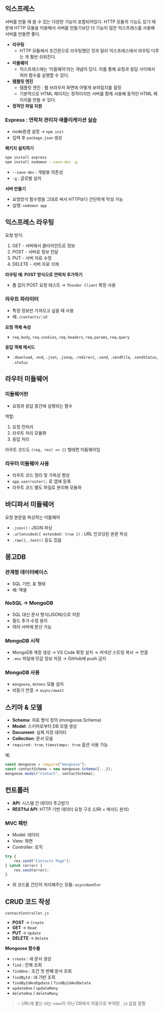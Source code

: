 
## 익스프레스

서버를 만들 때 쓸 수 있는 다양한 기능이 포함되어있다. HTTP 모듈의 기능도 있기 때문에 HTTP 모듈을 이용해서 서버를 만들기보단 더 기능이 많은 익스프레스를 사용해 서버를 만들면 좋다.

- **라우팅**
  - HTTP 모듈에서 조건문으로 라우팅했던 것과 달리 익스프레스에서 라우팅 다루는 게 훨씬 쉬워진다.
- **미들웨어**
  - 익스프레스에는 ‘미들웨어’라는 개념이 있다. 이를 통해 요청과 응답 사이에서 여러 함수를 실행할 수 있다.
- **템플릿 엔진**
  - 템플릿 엔진 : 웹 브라우저 화면에 어떻게 보여질지를 결정
  - 기본적으로 HTML 페이지는 정적이지만 서버를 함께 사용해 동적인 HTML 페이지를 만들 수 있다.
- **정적인 파일 지원**

### Express : 연락처 관리자 애플리케이션 실습

- node환경 설정 → `npm init`
- 입력 후 `package.json` 생성

**패키지 설치하기**

```bash
npm install express
npm install nodemon --save-dev -g
```

- `--save-dev` : 개발용 의존성
- `-g` : 글로벌 설치

**서버 만들기**

- 요청방식 함수명을 그대로 써서 HTTP보다 간단하게 작성 가능
- 실행: `nodemon app`

## 익스프레스 라우팅

요청 방식:

1. GET - 서버에서 클라이언트로 정보
2. POST - 서버로 정보 전달
3. PUT - 서버 자료 수정
4. DELETE - 서버 자료 삭제

**라우팅 예: POST 방식으로 연락처 추가하기**

- 폼 없이 POST 요청 테스트 → `Thunder Client` 확장 사용

### 라우트 파라미터

- 특정 정보만 가져오고 싶을 때 사용
- 예: `/contacts/:id`

**요청 객체 속성**

- `req.body`, `req.cookies`, `req.headers`, `req.params`, `req.query`

**응답 객체 메서드**

- `.download`, `.end`, `.json`, `.jsonp`, `.redirect`, `.send`, `.sendFile`, `.sendStatus`, `.status`

## 라우터 미들웨어

### 미들웨어란

- 요청과 응답 중간에 실행되는 함수

역할:

1. 요청 전처리
2. 라우트 처리 모듈화
3. 응답 처리

라우트 코드도 `(req, res) => {}` 형태면 미들웨어임

### 라우터 미들웨어 사용

- 라우트 코드 정리 및 가독성 향상
- `app.use(router);` 로 앱에 등록
- 라우트 코드 별도 파일로 분리해 모듈화

## 바디파서 미들웨어

요청 본문을 파싱하는 미들웨어

- `.json()` : JSON 파싱
- `.urlencoded({ extended: true })` : URL 인코딩된 본문 파싱
- `.raw()`, `.text()` 등도 있음

## 몽고DB

### 관계형 데이터베이스

- SQL 기반, 표 형태
- 예: 엑셀

### NoSQL → MongoDB

- SQL 대신 문서 형식(JSON)으로 저장
- 필드 추가·수정 용이
- 여러 서버에 분산 가능

### MongoDB 시작

- MongoDB 계정 생성 → VS Code 확장 설치 → 커넥션 스트링 복사 → 연결
- `.env` 파일에 민감 정보 저장 → GitHub에 push 금지

### MongoDB 사용

- `mongoose`, `dotenv` 모듈 설치
- 비동기 연결 → `async/await`

## 스키마 & 모델

- **Schema**: 자료 형식 정의 (mongoose.Schema)
- **Model**: 스키마로부터 DB 모델 생성
- **Document**: 실제 저장 데이터
- **Collection**: 문서 모음
- `required: true`, `timestamps: true` 옵션 사용 가능

예:

```js
const mongoose = require("mongoose");
const contactSchema = new mongoose.Schema({...});
mongoose.model("Contact", contactSchema);
```

## 컨트롤러

- **API**: 시스템 간 데이터 주고받기
- **RESTful API**: HTTP 기반 데이터 요청 구조 (URI + 메서드 분리)

### MVC 패턴

- Model: 데이터
- View: 화면
- Controller: 로직

```js
try {
    res.send("Contacts Page");
} catch (error) {
    res.send(error);
}
```

- 위 코드를 간단히 처리해주는 모듈: `asyncHandler`

## CRUD 코드 작성

`contactController.js`

- **POST** → `Create`
- **GET** → `Read`
- **PUT** → `Update`
- **DELETE** → `Delete`

**Mongoose 함수들**

- `create` : 새 문서 생성
- `find` : 전체 조회
- `findOne` : 조건 첫 번째 문서 조회
- `findById` : id 기반 조회
- `findByIdAndUpdate` / `findByIdAndDelete`
- `updateOne` / `updateMany`
- `deleteOne` / `deleteMany`

> 💡 URL에 붙는 id는 `name`이 아닌 DB에서 자동으로 부여된 `_id` 값을 말함

